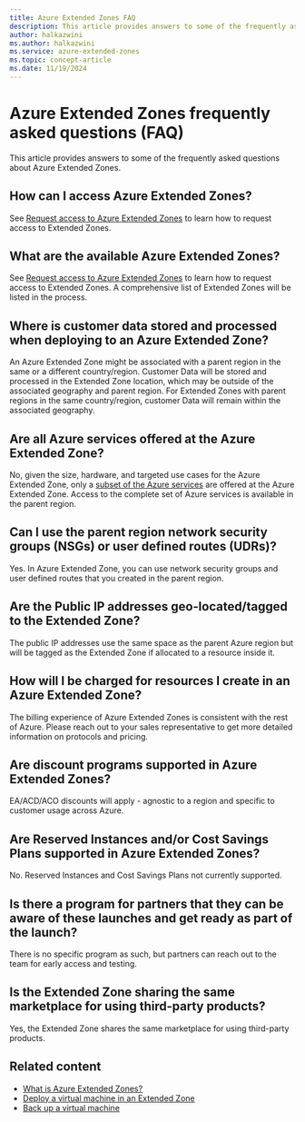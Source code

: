 ```yaml
---
title: Azure Extended Zones FAQ
description: This article provides answers to some of the frequently asked questions asked about Azure Extended Zones. 
author: halkazwini
ms.author: halkazwini
ms.service: azure-extended-zones
ms.topic: concept-article
ms.date: 11/19/2024
---
```


# Azure Extended Zones frequently asked questions (FAQ)

This article provides answers to some of the frequently asked questions about Azure Extended Zones.

## How can I access Azure Extended Zones?

See [Request access to Azure Extended Zones](request-access.md) to learn how to request access to Extended Zones.

## What are the available Azure Extended Zones?

See [Request access to Azure Extended Zones](request-access.md) to learn how to request access to Extended Zones. A comprehensive list of Extended Zones will be listed in the process.

## Where is customer data stored and processed when deploying to an Azure Extended Zone?

An Azure Extended Zone might be associated with a parent region in the same or a different country/region. Customer Data will be stored and processed in the Extended Zone location, which may be outside of the associated geography and parent region. For Extended Zones with parent regions in the same country/region, customer Data will remain within the associated geography.

## Are all Azure services offered at the Azure Extended Zone?

No, given the size, hardware, and targeted use cases for the Azure Extended Zone, only a [subset of the Azure services](overview.md#service-offerings-for-azure-extended-zones) are offered at the Azure Extended Zone. Access to the complete set of Azure services is available in the parent region.

## Can I use the parent region network security groups (NSGs) or user defined routes (UDRs)?

Yes. In Azure Extended Zone, you can use network security groups and user defined routes that you created in the parent region.

## Are the Public IP addresses geo-located/tagged to the Extended Zone?

The public IP addresses use the same space as the parent Azure region but will be tagged as the Extended Zone if allocated to a resource inside it.

## How will I be charged for resources I create in an Azure Extended Zone?

The billing experience of Azure Extended Zones is consistent with the rest of Azure. Please reach out to your sales representative to get more detailed information on protocols and pricing.

## Are discount programs supported in Azure Extended Zones?

EA/ACD/ACO discounts will apply - agnostic to a region and specific to customer usage across Azure. 

## Are Reserved Instances and/or Cost Savings Plans supported in Azure Extended Zones?

No. Reserved Instances and Cost Savings Plans not currently supported. 

## Is there a program for partners that they can be aware of these launches and get ready as part of the launch?

There is no specific program as such, but partners can reach out to the team for early access and testing.

## Is the Extended Zone sharing the same marketplace for using third-party products?

Yes, the Extended Zone shares the same marketplace for using third-party products.

## Related content

- [What is Azure Extended Zones?](overview.md)
- [Deploy a virtual machine in an Extended Zone](deploy-vm-portal.md)
- [Back up a virtual machine](backup-virtual-machine.md)